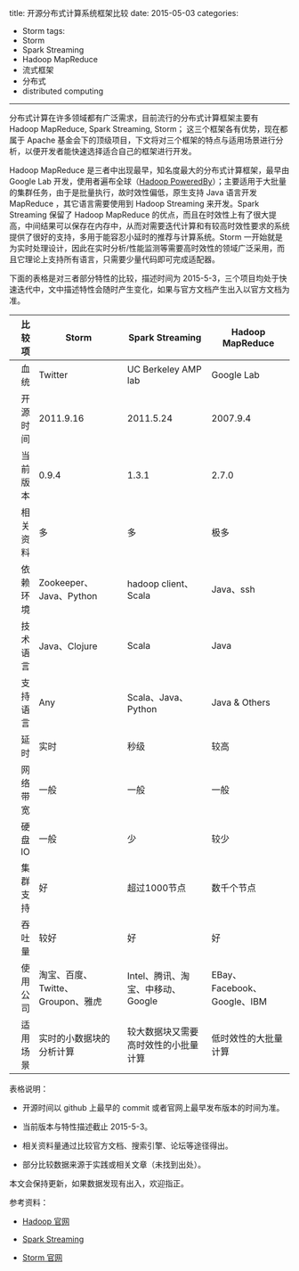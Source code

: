 title: 开源分布式计算系统框架比较
date: 2015-05-03
categories: 
- Storm
tags: 
- Storm
- Spark Streaming
- Hadoop MapReduce
- 流式框架
- 分布式
- distributed computing

---

 分布式计算在许多领域都有广泛需求，目前流行的分布式计算框架主要有 Hadoop MapReduce, Spark Streaming, Storm； 这三个框架各有优势，现在都属于 Apache 基金会下的顶级项目，下文将对三个框架的特点与适用场景进行分析，以便开发者能快速选择适合自己的框架进行开发。

<!--more-->

 Hadoop MapReduce 是三者中出现最早，知名度最大的分布式计算框架，最早由 Google Lab 开发，使用者遍布全球（[Hadoop PoweredBy](http://wiki.apache.org/hadoop/PoweredBy "Hadoop PoweredBy")）；主要适用于大批量的集群任务，由于是批量执行，故时效性偏低，原生支持 Java 语言开发 MapReduce ，其它语言需要使用到 Hadoop Streaming 来开发。Spark Streaming 保留了 Hadoop MapReduce 的优点，而且在时效性上有了很大提高，中间结果可以保存在内存中，从而对需要迭代计算和有较高时效性要求的系统提供了很好的支持，多用于能容忍小延时的推荐与计算系统。Storm 一开始就是为实时处理设计，因此在实时分析/性能监测等需要高时效性的领域广泛采用，而且它理论上支持所有语言，只需要少量代码即可完成适配器。

 下面的表格是对三者部分特性的比较，描述时间为 2015-5-3，三个项目均处于快速迭代中，文中描述特性会随时产生变化，如果与官方文档产生出入以官方文档为准。


| 比较项	        | Storm    | Spark Streaming         | Hadoop MapReduce     |
| ------------: | ----------- |-----------| -----------|
| 血统   		| Twitter       | UC Berkeley AMP lab | Google Lab	 |
| 开源时间		| 2011.9.16     | 2011.5.24     | 2007.9.4          |
| 当前版本 		| 0.9.4         | 1.3.1         | 2.7.0          |
| 相关资料		| 多				| 多				| 极多			 |
| 依赖环境		| Zookeeper、Java、Python | hadoop client、Scala | Java、ssh          |
| 技术语言		| Java、Clojure          | Scala         | Java         |
| 支持语言		| Any           | Scala、Java、Python | Java & Others	 |
| 延时   		| 实时			| 秒级			| 较高 		 |
| 网络带宽		| 一般			| 一般			| 一般 		 |
| 硬盘IO 		| 一般			| 少			| 较少			 |
| 集群支持		| 好				| 超过1000节点	| 数千个节点			 |
| 吞吐量 		| 较好			| 好				| 好 			 |
| 使用公司   	| 淘宝、百度、Twitte、Groupon、雅虎 | Intel、腾讯、淘宝、中移动、Google	| EBay、Facebook、Google、IBM      |
| 适用场景		| 实时的小数据块的分析计算    | 较大数据块又需要高时效性的小批量计算				| 低时效性的大批量计算        		|


表格说明：

 - 开源时间以 github 上最早的 commit 或者官网上最早发布版本的时间为准。
 
 - 当前版本与特性描述截止 2015-5-3。
 
 - 相关资料量通过比较官方文档、搜索引擎、论坛等途径得出。
 
 - 部分比较数据来源于实践或相关文章（未找到出处）。

本文会保持更新，如果数据发现有出入，欢迎指正。

参考资料：

 - [Hadoop 官网](http://hadoop.apache.org/index.html "hadoop")
 
 - [Spark Streaming](http://spark.apache.org/streaming/ "Spark Streaming")
 
 - [Storm 官网](http://storm.apache.org/ "storm")
  